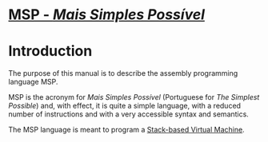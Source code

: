 # [MSP - *Mais Simples Possível*](table-of-contents.md)

# Introduction

The purpose of this manual is to describe the assembly programming language MSP.

MSP is the acronym for *Mais Simples Possível* (Portuguese for *The Simplest Possible*) and, with effect, it is quite a simple language, with a reduced number of instructions and with a very accessible syntax and semantics.

The MSP language is meant to program a [Stack-based Virtual Machine](architecture.md).
